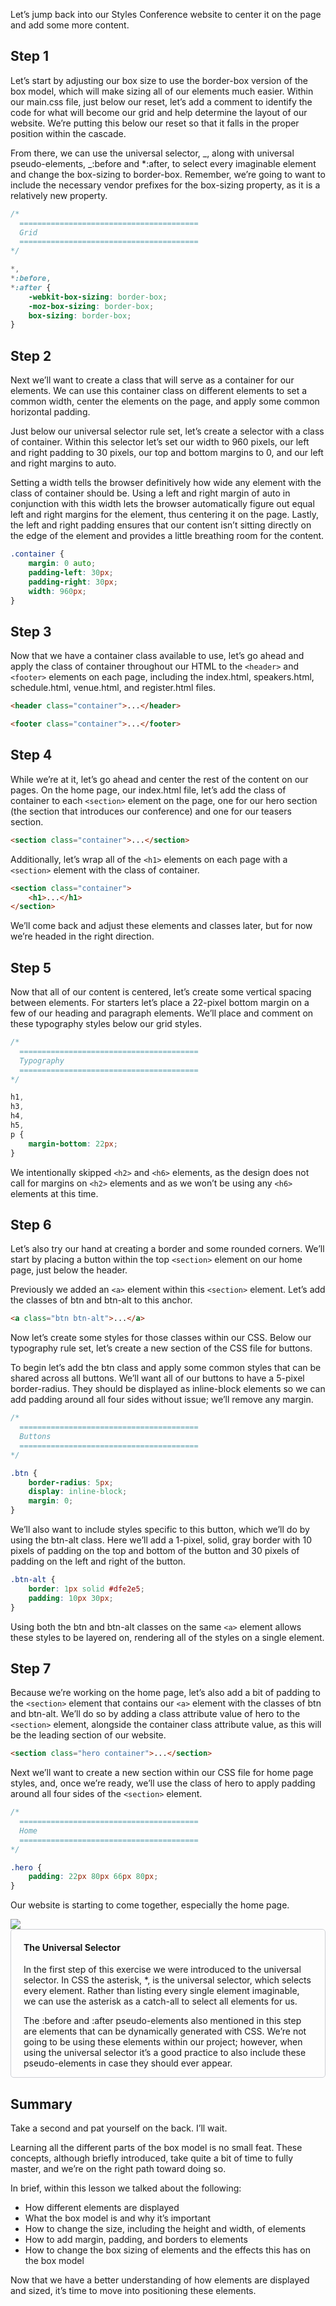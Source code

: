 Let’s jump back into our Styles Conference website to center it on the page and
add some more content.

## Step 1

Let’s start by adjusting our box size to use the border-box version of the box
model, which will make sizing all of our elements much easier. Within our
main.css file, just below our reset, let’s add a comment to identify the code
for what will become our grid and help determine the layout of our website.
We’re putting this below our reset so that it falls in the proper position
within the cascade.

From there, we can use the universal selector, _, along with universal
pseudo-elements, _:before and \*:after, to select every imaginable element and
change the box-sizing to border-box. Remember, we’re going to want to include
the necessary vendor prefixes for the box-sizing property, as it is a relatively
new property.

```css
/*
  ========================================
  Grid
  ========================================
*/

*,
*:before,
*:after {
	-webkit-box-sizing: border-box;
	-moz-box-sizing: border-box;
	box-sizing: border-box;
}
```

## Step 2

Next we’ll want to create a class that will serve as a container for our
elements. We can use this container class on different elements to set a common
width, center the elements on the page, and apply some common horizontal
padding.

Just below our universal selector rule set, let’s create a selector with a class
of container. Within this selector let’s set our width to 960 pixels, our left
and right padding to 30 pixels, our top and bottom margins to 0, and our left
and right margins to auto.

Setting a width tells the browser definitively how wide any element with the
class of container should be. Using a left and right margin of auto in
conjunction with this width lets the browser automatically figure out equal left
and right margins for the element, thus centering it on the page. Lastly, the
left and right padding ensures that our content isn’t sitting directly on the
edge of the element and provides a little breathing room for the content.

```css
.container {
	margin: 0 auto;
	padding-left: 30px;
	padding-right: 30px;
	width: 960px;
}
```

## Step 3

Now that we have a container class available to use, let’s go ahead and apply
the class of container throughout our HTML to the `<header>` and `<footer>`
elements on each page, including the index.html, speakers.html, schedule.html,
venue.html, and register.html files.

```html
<header class="container">...</header>

<footer class="container">...</footer>
```

## Step 4

While we’re at it, let’s go ahead and center the rest of the content on our
pages. On the home page, our index.html file, let’s add the class of container
to each `<section>` element on the page, one for our hero section (the section
that introduces our conference) and one for our teasers section.

```html
<section class="container">...</section>
```

Additionally, let’s wrap all of the `<h1>` elements on each page with a
`<section>` element with the class of container.

```html
<section class="container">
	<h1>...</h1>
</section>
```

We’ll come back and adjust these elements and classes later, but for now we’re
headed in the right direction.

## Step 5

Now that all of our content is centered, let’s create some vertical spacing
between elements. For starters let’s place a 22-pixel bottom margin on a few of
our heading and paragraph elements. We’ll place and comment on these typography
styles below our grid styles.

```css
/*
  ========================================
  Typography
  ========================================
*/

h1,
h3,
h4,
h5,
p {
	margin-bottom: 22px;
}
```

We intentionally skipped `<h2>` and `<h6>` elements, as the design does not call
for margins on `<h2>` elements and as we won’t be using any `<h6>` elements at
this time.

## Step 6

Let’s also try our hand at creating a border and some rounded corners. We’ll
start by placing a button within the top `<section>` element on our home page,
just below the header.

Previously we added an `<a>` element within this `<section>` element. Let’s add
the classes of btn and btn-alt to this anchor.

```html
<a class="btn btn-alt">...</a>
```

Now let’s create some styles for those classes within our CSS. Below our
typography rule set, let’s create a new section of the CSS file for buttons.

To begin let’s add the btn class and apply some common styles that can be shared
across all buttons. We’ll want all of our buttons to have a 5-pixel
border-radius. They should be displayed as inline-block elements so we can add
padding around all four sides without issue; we’ll remove any margin.

```css
/*
  ========================================
  Buttons
  ========================================
*/

.btn {
	border-radius: 5px;
	display: inline-block;
	margin: 0;
}
```

We’ll also want to include styles specific to this button, which we’ll do by
using the btn-alt class. Here we’ll add a 1-pixel, solid, gray border with 10
pixels of padding on the top and bottom of the button and 30 pixels of padding
on the left and right of the button.

```css
.btn-alt {
	border: 1px solid #dfe2e5;
	padding: 10px 30px;
}
```

Using both the btn and btn-alt classes on the same `<a>` element allows these
styles to be layered on, rendering all of the styles on a single element.

## Step 7

Because we’re working on the home page, let’s also add a bit of padding to the
`<section>` element that contains our `<a>` element with the classes of btn and
btn-alt. We’ll do so by adding a class attribute value of hero to the
`<section>` element, alongside the container class attribute value, as this will
be the leading section of our website.

```html
<section class="hero container">...</section>
```

Next we’ll want to create a new section within our CSS file for home page
styles, and, once we’re ready, we’ll use the class of hero to apply padding
around all four sides of the `<section>` element.

```css
/*
  ========================================
  Home
  ========================================
*/

.hero {
	padding: 22px 80px 66px 80px;
}
```

Our website is starting to come together, especially the home page.

<img src="../assets/challenge-1.png" />

<div style="border: 1px solid #cecfd5; border-radius: 5px; padding: 0px 20px">
    <h4>The Universal Selector</h4>
    <p>In the first step of this exercise we were introduced to the universal selector. In CSS the asterisk, *, is the universal selector, which selects every element. Rather than listing every single element imaginable, we can use the asterisk as a catch-all to select all elements for us.</p>
    <p>The :before and :after pseudo-elements also mentioned in this step are elements that can be dynamically generated with CSS. We’re not going to be using these elements within our project; however, when using the universal selector it’s a good practice to also include these pseudo-elements in case they should ever appear.</p>
</div>

## Summary

Take a second and pat yourself on the back. I’ll wait.

Learning all the different parts of the box model is no small feat. These
concepts, although briefly introduced, take quite a bit of time to fully master,
and we’re on the right path toward doing so.

In brief, within this lesson we talked about the following:

-   How different elements are displayed
-   What the box model is and why it’s important
-   How to change the size, including the height and width, of elements
-   How to add margin, padding, and borders to elements
-   How to change the box sizing of elements and the effects this has on the box
    model

Now that we have a better understanding of how elements are displayed and sized,
it’s time to move into positioning these elements.
